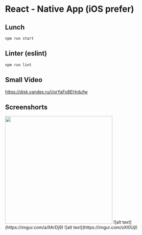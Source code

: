 # React - Native App (iOS prefer)

## Lunch

`npm run start`

## Linter (eslint)

`npm run lint`


## Small Video

https://disk.yandex.ru/i/orYaFo8EHrdufw

## Screenshorts

  <img src="https://imgur.com/a/lIArDj9" width="350">
![alt text](https://imgur.com/a/lIArDj9)
![alt text](https://imgur.com/oXl0UjI)
